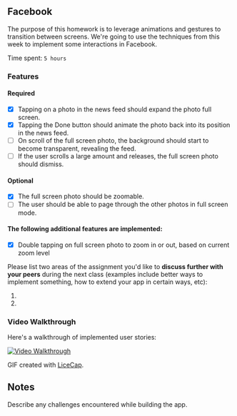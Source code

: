## Facebook

The purpose of this homework is to leverage animations and gestures to transition between screens. We're going to use the techniques from this week to implement some interactions in Facebook.

Time spent: `5 hours`

### Features

#### Required

- [X] Tapping on a photo in the news feed should expand the photo full screen.
- [X] Tapping the Done button should animate the photo back into its position in the news feed.
- [ ] On scroll of the full screen photo, the background should start to become transparent, revealing the feed.
- [ ] If the user scrolls a large amount and releases, the full screen photo should dismiss.

#### Optional

- [X] The full screen photo should be zoomable.
- [ ] The user should be able to page through the other photos in full screen mode.

#### The following **additional** features are implemented:

- [X] Double tapping on full screen photo to zoom in or out, based on current zoom level

Please list two areas of the assignment you'd like to **discuss further with your peers** during the next class (examples include better ways to implement something, how to extend your app in certain ways, etc):

1. 
2. 

### Video Walkthrough 

Here's a walkthrough of implemented user stories:

<a href="https://github.com/volovar/week-5-facebook/blob/master/demo/facebook-demo.gif" target="_blank"><img src='/demo/facebook-demo.gif' title='Video Walkthrough' width='' alt='Video Walkthrough' /></a>

GIF created with [LiceCap](http://www.cockos.com/licecap/).

## Notes

Describe any challenges encountered while building the app.
